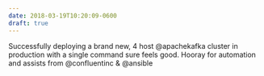 ```yaml
---
date: 2018-03-19T10:20:09-0600
draft: true
---
```




Successfully deploying a brand new, 4 host @apachekafka cluster in production with a single command sure feels good. Hooray for automation and assists from @confluentinc & @ansible




